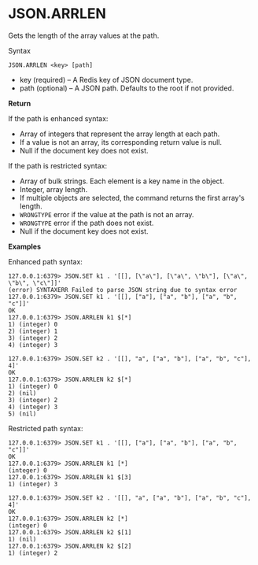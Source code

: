 # JSON\.ARRLEN<a name="json-arrlen"></a>

Gets the length of the array values at the path\.

Syntax

```
JSON.ARRLEN <key> [path] 
```
+ key \(required\) – A Redis key of JSON document type\.
+ path \(optional\) – A JSON path\. Defaults to the root if not provided\.

**Return**

If the path is enhanced syntax:
+ Array of integers that represent the array length at each path\.
+ If a value is not an array, its corresponding return value is null\.
+ Null if the document key does not exist\.

If the path is restricted syntax:
+ Array of bulk strings\. Each element is a key name in the object\.
+ Integer, array length\.
+ If multiple objects are selected, the command returns the first array's length\.
+ `WRONGTYPE` error if the value at the path is not an array\.
+ `WRONGTYPE` error if the path does not exist\.
+ Null if the document key does not exist\.

**Examples**

 Enhanced path syntax:

```
127.0.0.1:6379> JSON.SET k1 . '[[], [\"a\"], [\"a\", \"b\"], [\"a\", \"b\", \"c\"]]'
(error) SYNTAXERR Failed to parse JSON string due to syntax error
127.0.0.1:6379> JSON.SET k1 . '[[], ["a"], ["a", "b"], ["a", "b", "c"]]'
OK
127.0.0.1:6379> JSON.ARRLEN k1 $[*]
1) (integer) 0
2) (integer) 1
3) (integer) 2
4) (integer) 3

127.0.0.1:6379> JSON.SET k2 . '[[], "a", ["a", "b"], ["a", "b", "c"], 4]'
OK
127.0.0.1:6379> JSON.ARRLEN k2 $[*]
1) (integer) 0
2) (nil)
3) (integer) 2
4) (integer) 3
5) (nil)
```

 Restricted path syntax:

```
127.0.0.1:6379> JSON.SET k1 . '[[], ["a"], ["a", "b"], ["a", "b", "c"]]'
OK
127.0.0.1:6379> JSON.ARRLEN k1 [*]
(integer) 0
127.0.0.1:6379> JSON.ARRLEN k1 $[3]
1) (integer) 3

127.0.0.1:6379> JSON.SET k2 . '[[], "a", ["a", "b"], ["a", "b", "c"], 4]'
OK
127.0.0.1:6379> JSON.ARRLEN k2 [*]
(integer) 0
127.0.0.1:6379> JSON.ARRLEN k2 $[1]
1) (nil)
127.0.0.1:6379> JSON.ARRLEN k2 $[2]
1) (integer) 2
```